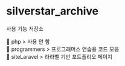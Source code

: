 # silverstar_archive
사용 기능 저장소

:file_folder: php > 사용 안 함<br>
:file_folder: programmers > 프로그래머스 연습용 코드 모음<br>
:file_folder: siteLaravel > 라라벨 기반 포트폴리오 페이지<br>